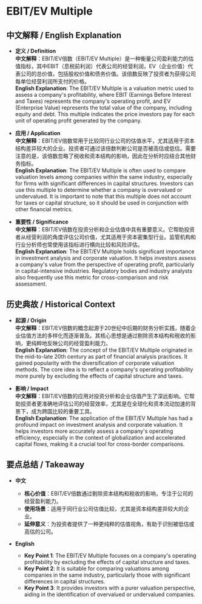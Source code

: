 # EBIT/EV Multiple

## 中文解释 / English Explanation

* **定义 / Definition**  
  **中文解释**：EBIT/EV倍数（EBIT/EV Multiple）是一种衡量公司盈利能力的估值指标，其中EBIT（息税前利润）代表公司的经营利润，EV（企业价值）代表公司的总价值，包括股权价值和债务价值。该倍数反映了投资者为获得公司每单位经营利润所支付的价格。  
  **English Explanation**: The EBIT/EV Multiple is a valuation metric used to assess a company's profitability, where EBIT (Earnings Before Interest and Taxes) represents the company's operating profit, and EV (Enterprise Value) represents the total value of the company, including equity and debt. This multiple indicates the price investors pay for each unit of operating profit generated by the company.

* **应用 / Application**  
  **中文解释**：EBIT/EV倍数常用于比较同行业公司的估值水平，尤其适用于资本结构差异较大的企业。投资者可通过该倍数判断公司是否被高估或低估。需要注意的是，该倍数忽略了税收和资本结构的影响，因此在分析时应结合其他财务指标。  
  **English Explanation**: The EBIT/EV Multiple is often used to compare valuation levels among companies within the same industry, especially for firms with significant differences in capital structures. Investors can use this multiple to determine whether a company is overvalued or undervalued. It is important to note that this multiple does not account for taxes or capital structure, so it should be used in conjunction with other financial metrics.

* **重要性 / Significance**  
  **中文解释**：EBIT/EV倍数在投资分析和企业估值中具有重要意义。它帮助投资者从经营利润的角度评估公司价值，尤其适用于资本密集型行业。监管机构和行业分析师也常使用该指标进行横向比较和风险评估。  
  **English Explanation**: The EBIT/EV Multiple holds significant importance in investment analysis and corporate valuation. It helps investors assess a company's value from the perspective of operating profit, particularly in capital-intensive industries. Regulatory bodies and industry analysts also frequently use this metric for cross-comparison and risk assessment.

## 历史典故 / Historical Context

* **起源 / Origin**  
  **中文解释**：EBIT/EV倍数的概念起源于20世纪中后期的财务分析实践，随着企业估值方法的多样化而逐渐普及。其核心思想是通过剔除资本结构和税收的影响，更纯粹地反映公司的经营盈利能力。  
  **English Explanation**: The concept of the EBIT/EV Multiple originated in the mid-to-late 20th century as part of financial analysis practices. It gained popularity with the diversification of corporate valuation methods. The core idea is to reflect a company's operating profitability more purely by excluding the effects of capital structure and taxes.

* **影响 / Impact**  
  **中文解释**：EBIT/EV倍数的应用对投资分析和企业估值产生了深远影响。它帮助投资者更准确地评估公司的经营效率，尤其是在全球化和资本流动加速的背景下，成为跨国比较的重要工具。  
  **English Explanation**: The application of the EBIT/EV Multiple has had a profound impact on investment analysis and corporate valuation. It helps investors more accurately assess a company's operating efficiency, especially in the context of globalization and accelerated capital flows, making it a crucial tool for cross-border comparisons.

## 要点总结 / Takeaway

* **中文**  
  - **核心价值**：EBIT/EV倍数通过剔除资本结构和税收的影响，专注于公司的经营盈利能力。  
  - **使用场景**：适用于同行业公司估值比较，尤其是资本结构差异较大的企业。  
  - **延伸意义**：为投资者提供了一种更纯粹的估值视角，有助于识别被低估或高估的公司。

* **English**  
  - **Key Point 1**: The EBIT/EV Multiple focuses on a company's operating profitability by excluding the effects of capital structure and taxes.  
  - **Key Point 2**: It is suitable for comparing valuations among companies in the same industry, particularly those with significant differences in capital structures.  
  - **Key Point 3**: It provides investors with a purer valuation perspective, aiding in the identification of overvalued or undervalued companies.